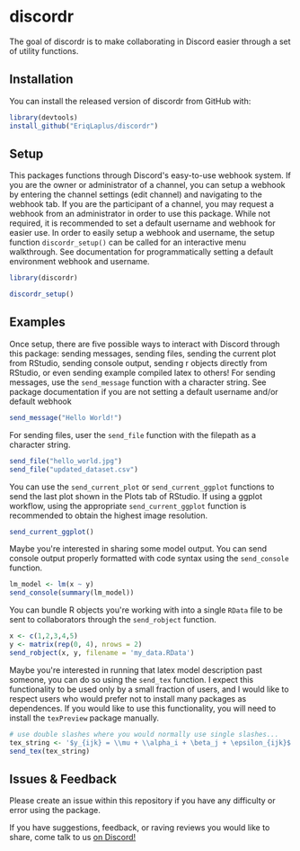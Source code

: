 
# discordr

<!-- badges: start -->
<!-- badges: end -->

The goal of discordr is to make collaborating in Discord easier through a set of utility functions.

## Installation

You can install the released version of discordr from GitHub with:

``` r
library(devtools)
install_github("EriqLaplus/discordr")
```

## Setup

This packages functions through Discord's easy-to-use webhook system. If you are the owner or administrator of a channel, you can setup a webhook by entering the channel settings (edit channel) and navigating to the webhook tab. If you are the participant of a channel, you may request a webhook from an administrator in order to use this package. While not required, it is recommended to set a default username and webhook for easier use. In order to easily setup a webhook and username, the setup function `discordr_setup()` can be called for an interactive menu walkthrough. See documentation for programmatically setting a default environment webhook and username.

``` r
library(discordr)

discordr_setup()
```

## Examples

Once setup, there are five possible ways to interact with Discord through this package: sending messages, sending files, sending the current plot from RStudio, sending console output, sending r objects directly from RStudio, or even sending example compiled latex to others! For sending messages, use the `send_message` function with a character string. See package documentation if you are not setting a default username and/or default webhook

``` r
send_message("Hello World!")
```
For sending files, user the `send_file` function with the filepath as a character string.

``` r
send_file("hello_world.jpg")
send_file("updated_dataset.csv")
```

You can use the `send_current_plot` or `send_current_ggplot` functions to send the last plot shown in the Plots tab of RStudio. If using a ggplot workflow, using the appropriate `send_current_ggplot` function is recommended to obtain the highest image resolution.

``` r
send_current_ggplot()
```

Maybe you're interested in sharing some model output. You can send console output properly formatted with code syntax using the `send_console` function.

``` r
lm_model <- lm(x ~ y)
send_console(summary(lm_model))
```

You can bundle R objects you're working with into a single `RData` file to be sent to collaborators through the `send_robject` function.

``` r
x <- c(1,2,3,4,5)
y <- matrix(rep(0, 4), nrows = 2)
send_robject(x, y, filename = 'my_data.RData')
```

Maybe you're interested in running that latex model description past someone, you can do so using the `send_tex` function. I expect this functionality to be used only by a small fraction of users, and I would like to respect users who would prefer not to install many packages as dependences. If you would like to use this functionality, you will need to install the `texPreview` package manually.  

``` r
# use double slashes where you would normally use single slashes...
tex_string <- '$y_{ijk} = \\mu + \\alpha_i + \beta_j + \epsilon_{ijk}$'
send_tex(tex_string)
```

## Issues & Feedback

Please create an issue within this repository if you have any difficulty or error using the package. 

If you have suggestions, feedback, or raving reviews you would like to share, come talk to us [on Discord!](https://discord.gg/SAHPhZn)
